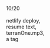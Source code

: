 10/20 <br><br>
    netlify deploy, <br>
    resume text, <br>
    terranOne.mp3,<br>
    a tag    <br>
<br>